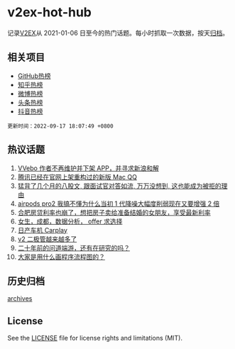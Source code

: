 # v2ex-hot-hub

 记录[V2EX](https://www.v2ex.com/)从 2021-01-06 日至今的热门话题。每小时抓取一次数据，按天[归档](archives)。
 
 ## 相关项目

- [GitHub热榜](https://github.com/snaildev/github-hot-hub)
- [知乎热榜](https://github.com/snaildev/zhihu-hot-hub)
- [微博热榜](https://github.com/snaildev/weibo-hot-hub)
- [头条热榜](https://github.com/snaildev/toutiao-hot-hub)
- [抖音热榜](https://github.com/snaildev/douyin-hot-hub)


 `更新时间：2022-09-17 18:07:49 +0800`

## 热议话题

1. [VVebo 作者不再维护并下架 APP，并寻求新浪和解](https://www.v2ex.com/t/880677)
1. [腾讯已经在官网上架重构过的新版 Mac QQ](https://www.v2ex.com/t/880685)
1. [猛背了几个月的八股文, 跟面试官对答如流, 万万没想到, 这也能成为被拒的理由](https://www.v2ex.com/t/880727)
1. [airpods pro2 我搞不懂为什么当初 1 代降噪大幅度削弱现在又要增强 2 倍](https://www.v2ex.com/t/880719)
1. [合肥房贷利率也崩了，想把房子卖给准备结婚的女朋友，享受最新利率](https://www.v2ex.com/t/880659)
1. [女生，成都，数据分析， offer 求选择](https://www.v2ex.com/t/880766)
1. [日产车机 Carplay](https://www.v2ex.com/t/880771)
1. [v2 二极管越来越多了](https://www.v2ex.com/t/880802)
1. [二十年前的问道端游，还有在研究的吗？](https://www.v2ex.com/t/880761)
1. [大家是用什么画程序流程图的？](https://www.v2ex.com/t/880704)

## 历史归档

[archives](archives)

## License

See the [LICENSE](LICENSE) file for license rights and limitations (MIT).
